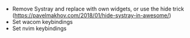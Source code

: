 + Remove Systray and replace with own widgets, or use the hide trick (https://pavelmakhov.com/2018/01/hide-systray-in-awesome/)
+ Set wacom keybindings
+ Set nvim keybindings
